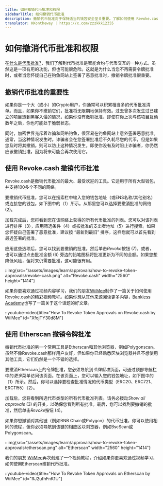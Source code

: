 ```yaml
---
title: 如何撤销代币批准和权限
sidebarTitle: 如何撤销代币批准
description: 撤销代币批准对于保持适当的钱包安全至关重要。了解如何使用 Revoke.cash 和其他工具撤销代币批准。
translator: KKontheway | https://x.com/zzzkkk12355
---
```


# 如何撤消代币批准和权限

在[什么是代币批准?](/learn/approvals/what-are-token-approvals)，我们了解到代币批准是智能合约与代币交互的一种方式。虽然这是一项有用的功能，但也可能很危险。这就是为什么当您不再需要令牌批准时，或者当您怀疑自己在钓鱼网站上签署了恶意批准时，撤销令牌批准很重要。

## 撤销代币批准的重要性

如果你是一个大（或小）的Crypto用户，你通常可以积累相当多的代币批准清单。而且，如果你不撤销它们，批准将无限期地保持有效。过去曾多次发生过已建立的项目遭到黑客入侵的情况，如果你没有撤销批准，即使在你上次与该项目互动数年之后，你也可能处于脆弱状态。

同时，加密世界充斥着诈骗和网络钓鱼，很容易在钓鱼网站上意外签署恶意批准。通常，当这种情况发生时，诈骗者会在您签署批准后不久耗尽您的代币，但是如果您及时将其撤销，则可以防止这种情况发生。即使你没有及时阻止诈骗者，你仍然应该撤销批准，因为将来可能会再次使用它。

## 使用 Revoke.cash 撤销代币批准

Revoke.cash是撤销代币批准的最大、最受欢迎的工具。它适用于所有大型钱包，并支持100多个不同的网络。

要撤销代币批准，您可以在搜索栏中输入您的钱包地址（或ENS名称/其他别名）或连接您的钱包，如下图中的（1）所示。从那里您可以选择要撤消批准的网络 (2)。

加载完成后，您将看到您在该网络上获得的所有代币批准的列表。您可以对该列表进行排序（3），应用筛选条件（4）或按批准的支出者地址（5）进行搜索。如果您怀疑自己签署了恶意批准，建议按 “最新到最旧” 排序，这样您就可以首先看到最近签署的批准。

应用这些选项后，您可以找到要撤销的批准，然后单击*Revoke*按钮 (7)。或者，也可以通过点击批准金额 (6) 旁边的铅笔图标将批准更新为不同的金额。如果您想降低风险，但将来仍需要批准，这可能很有用。

::img{src="/assets/images/learn/approvals/how-to-revoke-token-approvals/revoke-cash.png" alt="Revoke.cash" width="2560" height="1414"}

如果你更喜欢通过视频内容学习，我们的朋友[WiiMee](https://twitter.com/Wii_Mee)制作了一篇关于如何使用Revoke.cash的精彩视频教程。如果你想从其他来源阅读更多内容，[Bankless Academy](https://app.banklessacademy.com/lessons/managing-token-allowances)也写了一篇关于这个话题的好文章。

::youtube-video{title="How To Revoke Token Approvals on Revoke.cash by WiiMee" id="XfojTY30d8M"}

## 使用 Etherscan 撤销令牌批准

撤销代币批准的另一个常用工具是Etherscan和其他浏览器，例如Polygonscan。虽然不像Revoke.cash那样用户友好，但如果你已经熟悉区块浏览器并且不想使用其他工具，它们仍然是一个不错的选择。

要撤消Etherscan上的令牌批准，您必须导航到*令牌批准*页面，可通过顶部导航栏中的*更多*菜单访问该页面。在该页面上，您可以输入您的钱包地址，如下图中的（1）所示。然后，你可以选择要检查批准情况的代币类型（ERC20、ERC721、ERC1155）（2）。

加载后，您将看到所选代币类型的所有代币批准列表。请务必拨动*Show all approvals* (3) 的开关，以确保您看到所有批准。最后，您可以找到要撤销的批准，然后单击*Revoke*按钮 (4)。

如果你想撤销对其他链（例如BNB Chain或Polygon）的代币批准，你可以使用相同的流程，但你必须导航到该链的相应区块浏览器，例如BscScan或Polygonscan。

::img{src="/assets/images/learn/approvals/how-to-revoke-token-approvals/etherscan.png" alt="Etherscan" width="2560" height="1414"}

我们的朋友 [WiiMee](https://twitter.com/Wii_Mee)再次创建了一个视频教程，介绍如果你更喜欢通过视频学习，如何使用Etherscan撤销代币批准。

::youtube-video{title="How To Revoke Token Approvals on Etherscan by WiiMee" id="RJ2ufhFnK1U"}
